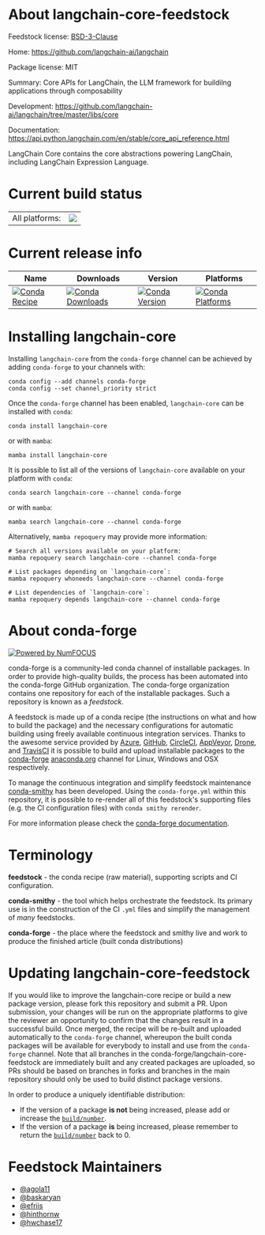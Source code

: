 About langchain-core-feedstock
==============================

Feedstock license: [BSD-3-Clause](https://github.com/conda-forge/langchain-core-feedstock/blob/main/LICENSE.txt)

Home: https://github.com/langchain-ai/langchain

Package license: MIT

Summary: Core APIs for LangChain, the LLM framework for buildilng applications through composability

Development: https://github.com/langchain-ai/langchain/tree/master/libs/core

Documentation: https://api.python.langchain.com/en/stable/core_api_reference.html

LangChain Core contains the core abstractions powering LangChain, including LangChain Expression Language.

Current build status
====================


<table><tr><td>All platforms:</td>
    <td>
      <a href="https://dev.azure.com/conda-forge/feedstock-builds/_build/latest?definitionId=21030&branchName=main">
        <img src="https://dev.azure.com/conda-forge/feedstock-builds/_apis/build/status/langchain-core-feedstock?branchName=main">
      </a>
    </td>
  </tr>
</table>

Current release info
====================

| Name | Downloads | Version | Platforms |
| --- | --- | --- | --- |
| [![Conda Recipe](https://img.shields.io/badge/recipe-langchain--core-green.svg)](https://anaconda.org/conda-forge/langchain-core) | [![Conda Downloads](https://img.shields.io/conda/dn/conda-forge/langchain-core.svg)](https://anaconda.org/conda-forge/langchain-core) | [![Conda Version](https://img.shields.io/conda/vn/conda-forge/langchain-core.svg)](https://anaconda.org/conda-forge/langchain-core) | [![Conda Platforms](https://img.shields.io/conda/pn/conda-forge/langchain-core.svg)](https://anaconda.org/conda-forge/langchain-core) |

Installing langchain-core
=========================

Installing `langchain-core` from the `conda-forge` channel can be achieved by adding `conda-forge` to your channels with:

```
conda config --add channels conda-forge
conda config --set channel_priority strict
```

Once the `conda-forge` channel has been enabled, `langchain-core` can be installed with `conda`:

```
conda install langchain-core
```

or with `mamba`:

```
mamba install langchain-core
```

It is possible to list all of the versions of `langchain-core` available on your platform with `conda`:

```
conda search langchain-core --channel conda-forge
```

or with `mamba`:

```
mamba search langchain-core --channel conda-forge
```

Alternatively, `mamba repoquery` may provide more information:

```
# Search all versions available on your platform:
mamba repoquery search langchain-core --channel conda-forge

# List packages depending on `langchain-core`:
mamba repoquery whoneeds langchain-core --channel conda-forge

# List dependencies of `langchain-core`:
mamba repoquery depends langchain-core --channel conda-forge
```


About conda-forge
=================

[![Powered by
NumFOCUS](https://img.shields.io/badge/powered%20by-NumFOCUS-orange.svg?style=flat&colorA=E1523D&colorB=007D8A)](https://numfocus.org)

conda-forge is a community-led conda channel of installable packages.
In order to provide high-quality builds, the process has been automated into the
conda-forge GitHub organization. The conda-forge organization contains one repository
for each of the installable packages. Such a repository is known as a *feedstock*.

A feedstock is made up of a conda recipe (the instructions on what and how to build
the package) and the necessary configurations for automatic building using freely
available continuous integration services. Thanks to the awesome service provided by
[Azure](https://azure.microsoft.com/en-us/services/devops/), [GitHub](https://github.com/),
[CircleCI](https://circleci.com/), [AppVeyor](https://www.appveyor.com/),
[Drone](https://cloud.drone.io/welcome), and [TravisCI](https://travis-ci.com/)
it is possible to build and upload installable packages to the
[conda-forge](https://anaconda.org/conda-forge) [anaconda.org](https://anaconda.org/)
channel for Linux, Windows and OSX respectively.

To manage the continuous integration and simplify feedstock maintenance
[conda-smithy](https://github.com/conda-forge/conda-smithy) has been developed.
Using the ``conda-forge.yml`` within this repository, it is possible to re-render all of
this feedstock's supporting files (e.g. the CI configuration files) with ``conda smithy rerender``.

For more information please check the [conda-forge documentation](https://conda-forge.org/docs/).

Terminology
===========

**feedstock** - the conda recipe (raw material), supporting scripts and CI configuration.

**conda-smithy** - the tool which helps orchestrate the feedstock.
                   Its primary use is in the construction of the CI ``.yml`` files
                   and simplify the management of *many* feedstocks.

**conda-forge** - the place where the feedstock and smithy live and work to
                  produce the finished article (built conda distributions)


Updating langchain-core-feedstock
=================================

If you would like to improve the langchain-core recipe or build a new
package version, please fork this repository and submit a PR. Upon submission,
your changes will be run on the appropriate platforms to give the reviewer an
opportunity to confirm that the changes result in a successful build. Once
merged, the recipe will be re-built and uploaded automatically to the
`conda-forge` channel, whereupon the built conda packages will be available for
everybody to install and use from the `conda-forge` channel.
Note that all branches in the conda-forge/langchain-core-feedstock are
immediately built and any created packages are uploaded, so PRs should be based
on branches in forks and branches in the main repository should only be used to
build distinct package versions.

In order to produce a uniquely identifiable distribution:
 * If the version of a package **is not** being increased, please add or increase
   the [``build/number``](https://docs.conda.io/projects/conda-build/en/latest/resources/define-metadata.html#build-number-and-string).
 * If the version of a package **is** being increased, please remember to return
   the [``build/number``](https://docs.conda.io/projects/conda-build/en/latest/resources/define-metadata.html#build-number-and-string)
   back to 0.

Feedstock Maintainers
=====================

* [@agola11](https://github.com/agola11/)
* [@baskaryan](https://github.com/baskaryan/)
* [@efriis](https://github.com/efriis/)
* [@hinthornw](https://github.com/hinthornw/)
* [@hwchase17](https://github.com/hwchase17/)

